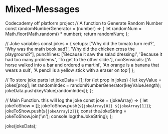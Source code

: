# Mixed-Messages
Codecademy off platform project
// A function to Generate Random Number
const randomNumberGenerator = (number) => {
    let randomNum = Math.floor(Math.random() * number);
    return randomNum;
};

// Joke variables
const jokes = {
    setups: ['Why did the tomato turn red?', 'Why was the math book sad?', 'Why did the chicken cross the playground?'],
    punchlines: ['Because it saw the salad dressing!', 'Because it had too many problems.', 'To get to the other slide.'],
    nonSensicals: ['A horse walked into a bar and ordered a martini', 'An orange is a banana that wears a suit', 'A pencil is a yellow stick with a eraser on top']
};

// To store joke parts
let jokeData = [];
for (let prop in jokes) {
    let keyValue = jokes[prop];
    let randomIndex = randomNumberGenerator(keyValue.length);
    jokeData.push(keyValue[randomIndex]);
};

// Main Function. this will log the joke
const joke = (jokeArray) => {
    let jokeToShow = [];
    jokeToShow.push(`${jokeArray[0]} ${jokeArray[1]}`);
    jokeToShow.push(`${jokeArray[2]}`);
    const theJokeString = jokeToShow.join('\n');
    console.log(theJokeString);
};

joke(jokeData);
